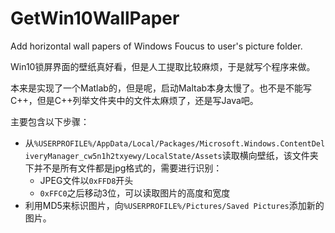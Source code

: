 # GetWin10WallPaper
Add horizontal wall papers of Windows Foucus to user's picture folder.

Win10锁屏界面的壁纸真好看，但是人工提取比较麻烦，于是就写个程序来做。

本来是实现了一个Matlab的，但是呢，启动Maltab本身太慢了。也不是不能写C++，但是C++列举文件夹中的文件太麻烦了，还是写Java吧。

主要包含以下步骤：
+ 从`%USERPROFILE%/AppData/Local/Packages/Microsoft.Windows.ContentDeliveryManager_cw5n1h2txyewy/LocalState/Assets`读取横向壁纸，该文件夹下并不是所有文件都是jpg格式的，需要进行识别：
    + JPEG文件以`0xFFD8`开头
    + `0xFFC0`之后移动3位，可以读取图片的高度和宽度
+ 利用MD5来标识图片，向`%USERPROFILE%/Pictures/Saved Pictures`添加新的图片。